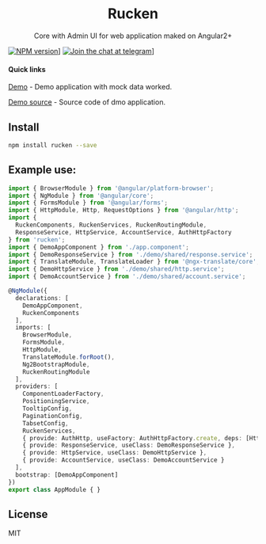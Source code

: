 <p align="center">
  <h1 align="center">Rucken</h1>
  <p align="center">
  Core with Admin UI for web application maked on Angular2+
  </p>
</p>

[![NPM version][npm-image]][npm-url]]
[![Join the chat at telegram][telegram-image]][telegram-url]]

#### Quick links

[Demo](https://site15.github.io/rucken) - Demo application with mock data worked.

[Demo source](https://github.com/site15/rucken/tree/master/demo) - Source code of dmo application.

## Install

```bash
npm install rucken --save
```

## Example use:

```ts
import { BrowserModule } from '@angular/platform-browser';
import { NgModule } from '@angular/core';
import { FormsModule } from '@angular/forms';
import { HttpModule, Http, RequestOptions } from '@angular/http';
import {
  RuckenComponents, RuckenServices, RuckenRoutingModule,
  ResponseService, HttpService, AccountService, AuthHttpFactory
} from 'rucken';
import { DemoAppComponent } from './app.component';
import { DemoResponseService } from './demo/shared/response.service';
import { TranslateModule, TranslateLoader } from '@ngx-translate/core';
import { DemoHttpService } from './demo/shared/http.service';
import { DemoAccountService } from './demo/shared/account.service';

@NgModule({
  declarations: [
    DemoAppComponent,
    RuckenComponents
  ],
  imports: [
    BrowserModule,
    FormsModule,
    HttpModule,
    TranslateModule.forRoot(),
    Ng2BootstrapModule,
    RuckenRoutingModule
  ],
  providers: [
    ComponentLoaderFactory,
    PositioningService,
    TooltipConfig,
    PaginationConfig,
    TabsetConfig,
    RuckenServices,
    { provide: AuthHttp, useFactory: AuthHttpFactory.create, deps: [Http, RequestOptions] },
    { provide: ResponseService, useClass: DemoResponseService },
    { provide: HttpService, useClass: DemoHttpService },
    { provide: AccountService, useClass: DemoAccountService }
  ],
  bootstrap: [DemoAppComponent]
})
export class AppModule { }
```

## License

MIT


[npm-image]: https://badge.fury.io/js/rucken.svg
[npm-url]: https://npmjs.org/package/rucken
[telegram-image]: https://img.shields.io/badge/chat-telegram-blue.svg?maxAge=2592000
[telegram-url]: https://t.me/joinchat/AAAAAAtLpXFkn1XWDUFCFA
